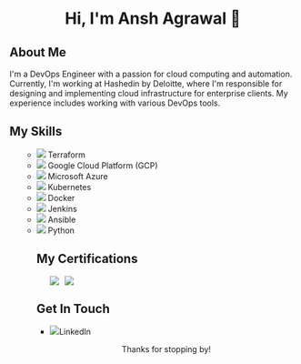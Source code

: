 <!-- Title -->
<h1 align="center">Hi, I'm Ansh Agrawal 👋</h1>
<!-- About Me -->
<h2>About Me</h2>
<p>I'm a DevOps Engineer with a passion for cloud computing and automation. Currently, I'm working at Hashedin by Deloitte, where I'm responsible for designing and implementing cloud infrastructure for enterprise clients. My experience includes working with various DevOps tools.</p>
<!-- Skills -->
<h2>My Skills</h2>
<ul>
<ul>
  <li><a href="https://www.terraform.io/"><img src="https://img.icons8.com/color/24/000000/terraform.png"/></a> Terraform</li>
  <li><a href="https://cloud.google.com/"><img src="https://img.icons8.com/color/24/000000/google-cloud-platform.png"/></a> Google Cloud Platform (GCP)</li>
  <li><a href="https://azure.microsoft.com/"><img src="https://img.icons8.com/color/24/000000/azure-1.png"/></a> Microsoft Azure</li>
  <li><a href="https://kubernetes.io/"><img src="https://img.icons8.com/color/24/000000/kubernetes.png"/></a> Kubernetes</li>
  <li><a href="https://www.docker.com/"><img src="https://img.icons8.com/color/24/000000/docker.png"/></a> Docker</li>
  <li><a href="https://www.jenkins.io/"><img src="https://img.icons8.com/color/24/000000/jenkins.png"/></a> Jenkins</li>
  <li><a href="https://www.ansible.com/"><img src="https://img.icons8.com/color/24/000000/ansible.png"/></a> Ansible</li>
  <li><a href="https://www.python.org/"><img src="https://img.icons8.com/color/24/000000/python.png"/></a> Python</
</ul>
<!-- Certifications -->
<h2>My Certifications</h2>
    <ul>
  <li style="display:flex;align-items:center">
    <a href="https://www.credential.net/dc4245f0-9c17-427d-b085-61b505ac7ddd">
      <img src="https://api.accredible.com/v1/frontend/credential_website_embed_image/badge/70660985"/>
    </a>
    <a href="https://www.credential.net/309f4179-f9ab-4a34-bcad-7b3ab9854091">
      <img src="https://api.accredible.com/v1/frontend/credential_website_embed_image/badge/67164146" style="margin-left:10px"/>
    </a>
  </li>
</ul>
<!-- Projects -->
<!-- Get In Touch -->
<h2>Get In Touch</h2>
<ul>
  <li><a href="https://in.linkedin.com/in/gotoansh"><img src="https://img.icons8.com/color/48/000000/linkedin.png"/></a>LinkedIn</li>
</ul>
<!-- Footer -->
<p align="center">Thanks for stopping by!</p> 

